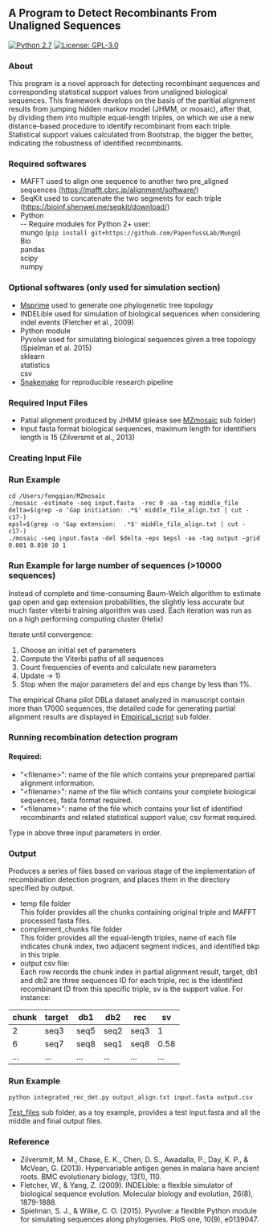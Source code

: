 A Program to Detect Recombinants From Unaligned Sequences
-----------------------
[![Python 2.7](https://img.shields.io/badge/python-2.7-blue.svg)](https://www.python.org/download/releases/2.7/)
[![License: GPL-3.0](https://img.shields.io/cran/l/devtools)](https://opensource.org/licenses/GPL-3.0)
### About
This program is a novel approach for detecting recombinant sequences and corresponding statistical support values from unaligned biological sequences. This framework develops on the basis of the paritial alignment results from jumping hidden markov model (JHMM, or mosaic), after that, by dividing them into multiple equal-length triples, on which we use a new distance-based procedure to identify recombinant from each triple. Statistical support values calculated from Bootstrap, the bigger the better, indicating the robustness of identified recombinants.


### Required softwares
- MAFFT used to align one sequence to another two pre_aligned sequences (https://mafft.cbrc.jp/alignment/software/)
- SeqKit used to concatenate the two segments for each triple (https://bioinf.shenwei.me/seqkit/download/)
- Python  
-- Require modules for Python 2+ user:  
mungo (`pip install git+https://github.com/PapenfussLab/Mungo`)  
Bio  
pandas  
scipy  
numpy  


### Optional softwares (only used for simulation section)
- [Msprime](https://msprime.readthedocs.io/en/stable/installation.html) used to generate one phylogenetic tree topology
- INDELible used for simulation of biological sequences when considering indel events (Fletcher et al., 2009)
- Python module  
Pyvolve used for simulating biological sequences given a tree topology (Spielman et al. 2015)  
sklearn  
statistics  
csv
- [Snakemake](https://snakemake.readthedocs.io/en/stable/) for reproducible research pipeline 

### Required Input Files 
- Patial alignment produced by JHMM (please see [MZmosaic](https://github.com/qianfeng2/detREC_program/tree/master/MZmosaic) sub folder)
- Input fasta format biological sequences, maximum length for identifiers length is 15 (Zilversmit et al., 2013)

### Creating Input File

### Run Example 

```
cd /Users/fengqian/MZmosaic
./mosaic -estimate -seq input.fasta  -rec 0 -aa -tag middle_file
delta=$(grep -o 'Gap initiation: .*$' middle_file_align.txt | cut -c17-)
epsl=$(grep -o 'Gap extension:  .*$' middle_file_align.txt | cut -c17-)
./mosaic -seq input.fasta -del $delta -eps $epsl -aa -tag output -grid 0.001 0.010 10 1
```

### Run Example for large number of sequences (>10000 sequences)

Instead of complete and time-consuming Baum-Welch algorithm to estimate gap open and gap extension probabilities, the slightly less accurate but much faster viterbi training algorithm was used. Each iteration was run as on a high performing computing cluster (Helix)

Iterate until convergence:

1) Choose an initial set of parameters
2) Compute the Viterbi paths of all sequences
3) Count frequencies of events and calculate new parameters
4) Update -> 1) 
5) Stop when the major parameters del and eps change by less than 1%.

The empirical Ghana pilot DBLa dataset analyzed in manuscript contain more than 17000 sequences, the detailed code for generating partial alignment results are displayed in [Empirical_script](https://github.com/qianfeng2/detREC_program/tree/master/Empirical_script) sub folder.


### Running recombination detection program
#### Required:
- "\<filename\>": name of the file which contains your preprepared partial alignment information.
- "\<filename\>": name of the file which contains your complete biological sequences, fasta format required.
- "\<filename\>": name of the file which contains your list of identified recombinants and related statistical support value, csv format required.

Type in above three input parameters in order.


### Output
Produces a series of files based on various stage of the implementation of recombination detection program, and places them in the directory specified by output.

- temp file folder  
This folder provides all the chunks containing original triple and MAFFT processed fasta files.
- complement_chunks file folder  
This folder provides all the equal-length triples, name of each file indicates chunk index, two adjacent segment indices, and identified bkp in this triple.
- output csv file:  
Each row records the chunk index in partial alignment result, target, db1 and db2 are three sequences ID for each triple, rec is the identified recombinant ID from this specific triple, sv is the support value. For instance:  

| chunk        | target  | db1  | db2  | rec  | sv  |
| ------------|------------|------------|------------|------------|------------|
|2 | seq3|seq5|seq2|seq3|1|
|6 | seq7|seq8|seq1|seq8|0.58|
|... | ... |... |... |... |... |



### Run Example

```
python integrated_rec_det.py output_align.txt input.fasta output.csv
```
[Test_files](https://github.com/qianfeng2/detREC_program/tree/master/Test_files) sub folder, as a toy example, provides a test input.fasta and all the middle and final output files.

### Reference
- Zilversmit, M. M., Chase, E. K., Chen, D. S., Awadalla, P., Day, K. P., & McVean, G. (2013). Hypervariable antigen genes in malaria have ancient roots. BMC evolutionary biology, 13(1), 110.
- Fletcher, W., & Yang, Z. (2009). INDELible: a flexible simulator of biological sequence evolution. Molecular biology and evolution, 26(8), 1879-1888.
- Spielman, S. J., & Wilke, C. O. (2015). Pyvolve: a flexible Python module for simulating sequences along phylogenies. PloS one, 10(9), e0139047.
